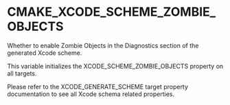   

# CMAKE_XCODE_SCHEME_ZOMBIE_OBJECTS  
Whether to enable Zombie Objects
in the Diagnostics section of the generated Xcode scheme.  

This variable initializes the
XCODE_SCHEME_ZOMBIE_OBJECTS
property on all targets.  

Please refer to the XCODE_GENERATE_SCHEME target property
documentation to see all Xcode schema related properties.  

